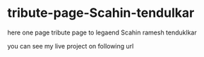 # tribute-page-Scahin-tendulkar
here one page tribute page to legaend Scahin ramesh tenduklkar

you can see my live project on following url
